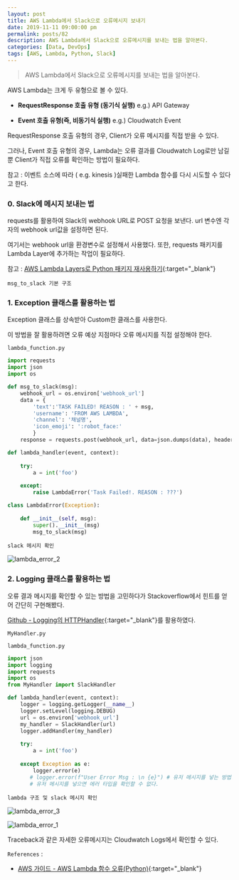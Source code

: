 ```yaml
---
layout: post
title: AWS Lambda에서 Slack으로 오류메시지 보내기
date: 2019-11-11 09:00:00 pm
permalink: posts/82
description: AWS Lambda에서 Slack으로 오류메시지를 보내는 법을 알아본다.
categories: [Data, DevOps]
tags: [AWS, Lambda, Python, Slack]
---
```


> AWS Lambda에서 Slack으로 오류메시지를 보내는 법을 알아본다.

AWS Lambda는 크게 두 유형으로 볼 수 있다.

- **RequestResponse 호출 유형 (동기식 실행)** e.g.) API Gateway

- **Event 호출 유형(즉, 비동기식 실행)** e.g.) Cloudwatch Event

RequestResponse 호출 유형의 경우, Client가 오류 메시지를 직접 받을 수 있다. 

그러나, Event 호출 유형의 경우, Lambda는 오류 결과를 Cloudwatch Log로만 남길 뿐 Client가 직접 오류를 확인하는 방법이 필요하다.

참고 : 이벤트 소스에 따라 ( e.g. kinesis )실패한 Lambda 함수를 다시 시도할 수 있다고 한다.

### 0. Slack에 메시지 보내는 법

requests를 활용하여 Slack의 webhook URL로 POST 요청을 보낸다. url 변수엔 각자의 webhook url값을 설정하면 된다.

여기서는 webhook url을 환경변수로 설정해서 사용했다. 또한, requests 패키지를 Lambda Layer에 추가하는 작업이 필요하다.

참고 : [AWS Lambda Layers로 Python 패키지 재사용하기](https://beomi.github.io/2018/11/30/using-aws-lambda-layers-on-python3/){:target="_blank"}

    msg_to_slack 기본 구조

<script src="https://gist.github.com/yahwang/ca54d4c2758f5c8115e88dbd26d293d0.js"></script>

### 1. Exception 클래스를 활용하는 법

Exception 클래스를 상속받아 Custom한 클래스를 사용한다.

이 방법을 잘 활용하려면 오류 예상 지점마다 오류 메시지를 직접 설정해야 한다.

    lambda_function.py

``` python
import requests
import json
import os

def msg_to_slack(msg):
    webhook_url = os.environ['webhook_url']
    data = {
        'text':'TASK FAILED! REASON : ' + msg,
        'username': 'FROM AWS LAMBDA',
        'channel': '채널명',
        'icon_emoji': ':robot_face:'
        }
    response = requests.post(webhook_url, data=json.dumps(data), headers={'Content-Type': 'application/json'})

def lambda_handler(event, context):
    
    try:
        a = int('foo')
        
    except:
        raise LambdaError('Task Failed!. REASON : ???')

class LambdaError(Exception):
    
    def __init__(self, msg):
        super().__init__(msg)
        msg_to_slack(msg)
```

    slack 메시지 확인

![lambda_error_2]({{site.baseurl}}/assets/img/devops/lambda_error_2.png)

### 2. Logging 클래스를 활용하는 법

오류 결과 메시지를 확인할 수 있는 방법을 고민하다가 Stackoverflow에서 힌트를 얻어 간단히 구현해봤다.

[Github - Logging의 HTTPHandler](https://github.com/python/cpython/blob/3.8/Lib/logging/handlers.py){:target="_blank"}를 활용하였다.

    MyHandler.py

<script src="https://gist.github.com/yahwang/d9edf0fea26399f3d28fe8aeb48d3bd3.js"></script>

    lambda_function.py

``` python
import json
import logging
import requests
import os 
from MyHandler import SlackHandler 

def lambda_handler(event, context):
    logger = logging.getLogger(__name__)
    logger.setLevel(logging.DEBUG)
    url = os.environ['webhook_url']
    my_handler = SlackHandler(url)
    logger.addHandler(my_handler)
    
    try:
        a = int('foo')
        
    except Exception as e:
        logger.error(e)
       # logger.error(f"User Error Msg : \n {e}") # 유저 메시지를 넣는 방법
       # 유저 메시지를 넣으면 에러 타입을 확인할 수 없다.
```

    lambda 구조 및 slack 메시지 확인

![lambda_error_3]({{site.baseurl}}/assets/img/devops/lambda_error_3.png)

![lambda_error_1]({{site.baseurl}}/assets/img/devops/lambda_error_1.png)

Traceback과 같은 자세한 오류메시지는 Cloudwatch Logs에서 확인할 수 있다.

`References` : 

* [AWS 가이드 - AWS Lambda 함수 오류(Python)](https://docs.aws.amazon.com/ko_kr/lambda/latest/dg/python-exceptions.html){:target="_blank"}